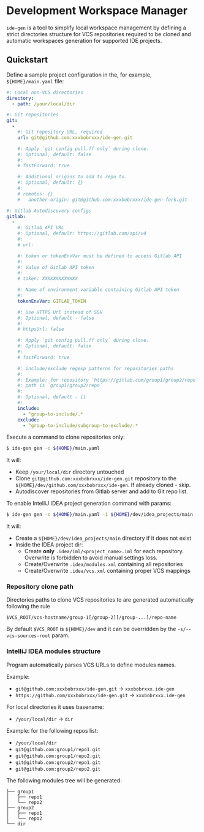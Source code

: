 # Development Workspace Manager

`ide-gen` is a tool to simplify local workspace management by defining a
strict directories structure for VCS repositories required to be cloned and
automatic workspaces generation for supported IDE projects.

## Quickstart

Define a sample project configuration in the, for example,
`${HOME}/main.yaml` file:

```yaml
#: Local non-VCS directories
directory:
  - path: /your/local/dir

#: Git repositories
git:
  -
    #: Git repository URL, required
    url: git@github.com:xxxbobrxxx/ide-gen.git

    #: Apply `git config pull.ff only` during clone.
    #: Optional, default: false
    #:
    # fastForward: true

    #: Additional origins to add to repo to.
    #: Optional, default: {}
    #:
    # remotes: {}
    #   another-origin: git@github.com:xxxbobrxxx/ide-gen-fork.git

#: Gitlab Autodiscovery configs
gitlab:
  -
    #: Gitlab API URL
    #: Optional, default: https://gitlab.com/api/v4
    #:
    # url:

    #: token or tokenEnvVar must be defined to access Gitlab API
    #:
    #: Value of Gitlab API token
    #:
    # token: XXXXXXXXXXXXX

    #: Name of environment variable containing Gitlab API token
    #:
    tokenEnvVar: GITLAB_TOKEN

    #: Use HTTPS Url instead of SSH
    #: Optional, default - false
    #:
    # httpsUrl: false

    #: Apply `git config pull.ff only` during clone.
    #: Optional, default: false
    #:
    # fastForward: true

    #: include/exclude regexp patterns for repositories paths
    #:
    #: Example: for repository `https://gitlab.com/group1/group2/repo`
    #: path is `group1/group2/repo`
    #:
    #: Optional, default - []
    #:
    include:
      - ^group-to-include/.*
    exclude:
      - ^group-to-include/subgroup-to-exclude/.*
```

Execute a command to clone repositories only:

```bash
$ ide-gen gen -c ${HOME}/main.yaml
```

It will:

- Keep `/your/local/dir` directory untouched
- Clone `git@github.com:xxxbobrxxx/ide-gen.git` repository to the
  `${HOME}/dev/github.com/xxxbobrxxx/ide-gen`. If already cloned - skip.
- Autodiscover repositories from Gitlab server and add to Git repo list.

To enable IntelliJ IDEA project generation command with params:

```bash
$ ide-gen gen -c ${HOME}/main.yaml -i ${HOME}/dev/idea_projects/main
```

It will:

- Create a `${HOME}/dev/idea_projects/main` directory if it does not exist
- Inside the IDEA project dir:
  - Create **only** `.idea/iml/<project_name>.iml` for each repository.
    Overwrite is forbidden to avoid manual settings loss.
  - Create/Overwrite `.idea/modules.xml` containing all repositories
  - Create/Overwrite `.idea/vcs.xml` containing proper VCS mappings

### Repository clone path

Directories paths to clone VCS repositories to are generated automatically
following the rule

```
$VCS_ROOT/vcs-hostname/group-1[/group-2][/group-...]/repo-name
```

By default `$VCS_ROOT` is `${HOME}/dev` and it can be overridden by the
`-s/--vcs-sources-root` param.

### IntelliJ IDEA modules structure

Program automatically parses VCS URLs to define modules names.

Example:

- `git@github.com:xxxbobrxxx/ide-gen.git` -> `xxxbobrxxx.ide-gen`
- `https://github.com/xxxbobrxxx/ide-gen.git` -> `xxxbobrxxx.ide-gen`

For local directories it uses basename:

- `/your/local/dir` -> `dir`

Example: for the following repos list:

- `/your/local/dir`
- `git@github.com:group1/repo1.git`
- `git@github.com:group1/repo2.git`
- `git@github.com:group2/repo1.git`
- `git@github.com:group2/repo2.git`

The following modules tree will be generated:

```
├── group1
│   ├── repo1
│   └── repo2
├── group2
│   ├── repo1
│   └── repo2
└── dir
```
